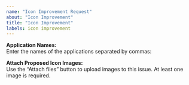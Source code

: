 ```yaml
---
name: "Icon Improvement Request"
about: "Icon Improvement"
title: "Icon Improvement"
labels: icon improvement
---
```


**Application Names:**  
Enter the names of the applications separated by commas:

**Attach Proposed Icon Images:**  
Use the “Attach files” button to upload images to this issue. At least one image is required.
